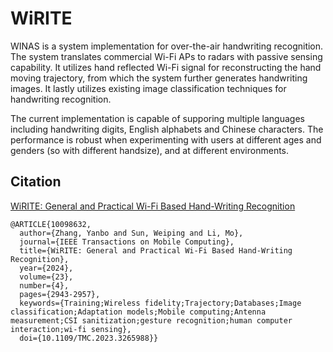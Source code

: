 # WiRITE

WINAS is a system implementation for over-the-air handwriting recognition. The system translates commercial Wi-Fi APs to radars with passive sensing capability. It utilizes hand reflected Wi-Fi signal for reconstructing the hand moving trajectory, from which the system further generates handwriting images. 
It lastly utilizes existing image classification techniques for handwriting recognition. 

The current implementation is capable of supporing multiple languages including handwriting digits, English alphabets and Chinese characters. 
The performance is robust when experimenting with users at different ages and genders (so with different handsize), and at different environments. 

## Citation

[WiRITE: General and Practical Wi-Fi Based Hand-Writing Recognition](https://ieeexplore.ieee.org/document/10098632)

```
@ARTICLE{10098632,
  author={Zhang, Yanbo and Sun, Weiping and Li, Mo},
  journal={IEEE Transactions on Mobile Computing}, 
  title={WiRITE: General and Practical Wi-Fi Based Hand-Writing Recognition}, 
  year={2024},
  volume={23},
  number={4},
  pages={2943-2957},
  keywords={Training;Wireless fidelity;Trajectory;Databases;Image classification;Adaptation models;Mobile computing;Antenna measurement;CSI sanitization;gesture recognition;human computer interaction;wi-fi sensing},
  doi={10.1109/TMC.2023.3265988}}

```
